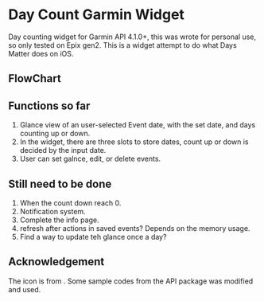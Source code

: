 # Day Count Garmin Widget
Day counting widget for Garmin API 4.1.0+, this was wrote for personal use, so only tested on Epix gen2. This is a widget attempt to do what Days Matter does on iOS. 

## FlowChart


## Functions so far
1. Glance view of an user-selected Event date, with the set date, and days counting up or down.
2. In the widget, there are three slots to store dates, count up or down is decided by the input date.
4. User can set galnce, edit, or delete events.

## Still need to be done
1. When the count down reach 0.
2. Notification system.
3. Complete the info page.
4. refresh after actions in saved events? Depends on the memory usage.
5. Find a way to update teh glance once a day?

## Acknowledgement 
The icon is from .
Some sample codes from the API package was modified and used.
